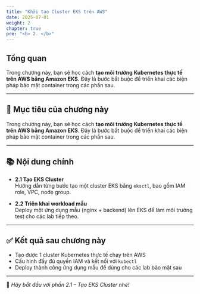 ```yaml
---
title: "Khởi tạo Cluster EKS trên AWS"
date: 2025-07-01
weight: 2
chapter: true
pre: "<b> 2. </b>"
---
```


## Tổng quan

Trong chương này, bạn sẽ học cách **tạo môi trường Kubernetes thực tế trên AWS bằng Amazon EKS**. Đây là bước bắt buộc để triển khai các biện pháp bảo mật container trong các phần sau.

---
## 🎯 Mục tiêu của chương này

Trong chương này, bạn sẽ học cách **tạo môi trường Kubernetes thực tế trên AWS bằng Amazon EKS**. Đây là bước bắt buộc để triển khai các biện pháp bảo mật container trong các phần sau.

---

## 📚 Nội dung chính

- **2.1 Tạo EKS Cluster**  
  Hướng dẫn từng bước tạo một cluster EKS bằng `eksctl`, bao gồm IAM role, VPC, node group.

- **2.2 Triển khai workload mẫu**  
  Deploy một ứng dụng mẫu (nginx + backend) lên EKS để làm môi trường test cho các lab tiếp theo.

---

## ✅ Kết quả sau chương này

- Tạo được 1 cluster Kubernetes thực tế chạy trên AWS
- Cấu hình đầy đủ quyền IAM và kết nối với `kubectl`
- Deploy thành công ứng dụng mẫu để dùng cho các lab bảo mật sau

---

🚀 *Hãy bắt đầu với phần 2.1 – Tạo EKS Cluster nhé!*